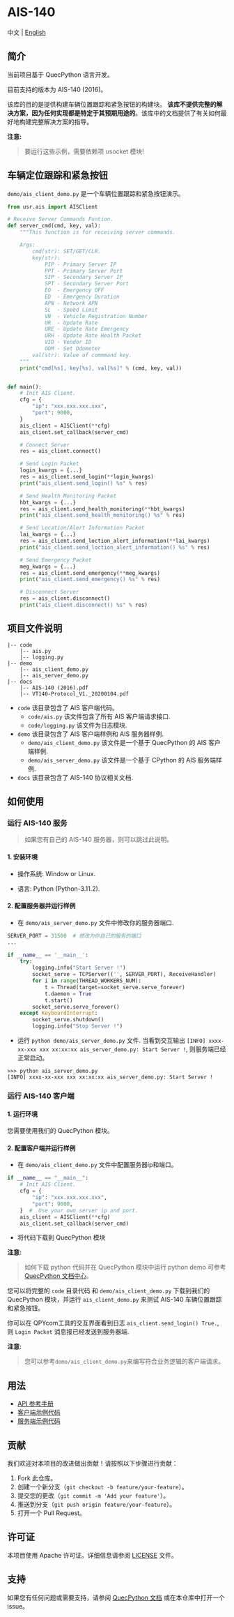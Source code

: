 # AIS-140

中文 | [English](./README.md)

## 简介

当前项目基于 QuecPython 语言开发。

目前支持的版本为 AIS-140 (2016)。

该库的目的是提供构建车辆位置跟踪和紧急按钮的构建块。 **该库不提供完整的解决方案，因为任何实现都是特定于其预期用途的**。该库中的文档提供了有关如何最好地构建完整解决方案的指导。

**注意:**

> 要运行这些示例，需要依赖项 usocket 模块!

## 车辆定位跟踪和紧急按钮

`demo/ais_client_demo.py` 是一个车辆位置跟踪和紧急按钮演示。

```python
from usr.ais import AISClient

# Receive Server Commands Funtion.
def server_cmd(cmd, key, val):
    """This function is for receiving server commands.

    Args:
        cmd(str): SET/GET/CLR.
        key(str):
            PIP - Primary Server IP
            PPT - Primary Server Port
            SIP - Secondary Server IP
            SPT - Secondary Server Port
            EO  - Emergency OFF
            ED  - Emergency Duration
            APN - Network APN
            SL  - Speed Limit
            VN  - Vehicle Registration Number
            UR  - Update Rate
            URE - Update Rate Emergency
            URH - Update Rate Health Packet
            VID - Vendor ID
            ODM - Set Odometer
        val(str): Value of commmand key.
    """
    print("cmd[%s], key[%s], val[%s]" % (cmd, key, val))


def main():
    # Init AIS Client.
    cfg = {
        "ip": "xxx.xxx.xxx.xxx",
        "port": 9000,
    }
    ais_client = AISClient(**cfg)
    ais_client.set_callback(server_cmd)

    # Connect Server
    res = ais_client.connect()

    # Send Login Packet
    login_kwargs = {...}
    res = ais_client.send_login(**login_kwargs)
    print("ais_client.send_login() %s" % res)

    # Send Health Monitoring Packet
    hbt_kwargs = {...}
    res = ais_client.send_health_monitoring(**hbt_kwargs)
    print("ais_client.send_health_monitoring() %s" % res)

    # Send Location/Alert Information Packet
    lai_kwargs = {...}
    res = ais_client.send_loction_alert_information(**lai_kwargs)
    print("ais_client.send_loction_alert_information() %s" % res)

    # Send Emergency Packet
    meg_kwargs = {...}
    res = ais_client.send_emergency(**meg_kwargs)
    print("ais_client.send_emergency() %s" % res)

    # Disconnect Server
    res = ais_client.disconnect()
    print("ais_client.disconnect() %s" % res)
```

## 项目文件说明

```shell
|-- code
    |-- ais.py
    |-- logging.py
|-- demo
    |-- ais_client_demo.py
    |-- ais_server_demo.py
|-- docs
    |-- AIS-140 (2016).pdf
    |-- VT140-Protocol_V1._20200104.pdf
```

- `code` 该目录包含了 AIS 客户端代码。
  - `code/ais.py` 该文件包含了所有 AIS 客户端请求接口.
  - `code/logging.py` 该文件为日志模块.
- `demo` 该目录包含了 AIS 客户端样例和 AIS 服务器样例.
  - `demo/ais_client_demo.py` 该文件是一个基于 QuecPython 的 AIS 客户端样例.
  - `demo/ais_server_demo.py` 该文件是一个基于 CPython 的 AIS 服务端样例.
- `docs` 该目录包含了 AIS-140 协议相关文档.

## 如何使用

### 运行 AIS-140 服务

> 如果您有自己的 AIS-140 服务器，则可以跳过此说明。

#### 1. 安装环境

- 操作系统: Window or Linux.

- 语言: Python (Python-3.11.2).

#### 2. 配置服务器并运行样例

- 在 `demo/ais_server_demo.py` 文件中修改你的服务器端口.

```python
SERVER_PORT = 31500  # 修改为你自己的服务的端口
...

if __name__ == '__main__':
    try:
        logging.info("Start Server !")
        socket_serve = TCPServer(('', SERVER_PORT), ReceiveHandler)
        for i in range(THREAD_WORKERS_NUM):
            t = Thread(target=socket_serve.serve_forever)
            t.daemon = True
            t.start()
        socket_serve.serve_forever()
    except KeyboardInterrupt:
        socket_serve.shutdown()
        logging.info("Stop Server !")
```

- 运行 `python demo/ais_server_demo.py` 文件. 当看到交互输出 `[INFO] xxxx-xx-xxx xxx xx:xx:xx ais_server_demo.py: Start Server !`, 则服务端已经正常启动。

```shell
>>> python ais_server_demo.py
[INFO] xxxx-xx-xxx xxx xx:xx:xx ais_server_demo.py: Start Server !
```

### 运行 AIS-140 客户端

#### 1. 运行环境

您需要使用我们的 QuecPython 模块。

#### 2. 配置客户端并运行样例

- 在 `demo/ais_client_demo.py` 文件中配置服务器ip和端口。

```python
if __name__ == "__main__":
    # Init AIS Client.
    cfg = {
        "ip": "xxx.xxx.xxx.xxx",
        "port": 9000,
    }  #  Use your own server ip and port.
    ais_client = AISClient(**cfg)
    ais_client.set_callback(server_cmd)
```

- 将代码下载到 QuecPython 模块

**注意:**

> 如何下载 python 代码并在 QuecPython 模块中运行 python demo 可参考 [QuecPython 文档中心](https://python.quectel.com/doc/Getting_started/en/index.html)。

您可以将完整的 `code` 目录代码 和 `demo/ais_client_demo.py` 下载到我们的 QuecPython 模块，并运行 `ais_client_demo.py` 来测试 AIS-140 车辆位置跟踪和紧急按钮。

你可以在 QPYcom工具的交互界面看到日志 `ais_client.send_login() True.`, 则 `Login Packet` 消息报已经发送到服务器端.

**注意:**

> 您可以参考`demo/ais_client_demo.py`来编写符合业务逻辑的客户端请求。

## 用法

- [API 参考手册](./docs/zh/API参考手册.md)
- [客户端示例代码](./demo/ais_client_demo.py)
- [服务端示例代码](./demo/ais_server_demo.py)

## 贡献

我们欢迎对本项目的改进做出贡献！请按照以下步骤进行贡献：

1. Fork 此仓库。
2. 创建一个新分支（`git checkout -b feature/your-feature`）。
3. 提交您的更改（`git commit -m 'Add your feature'`）。
4. 推送到分支（`git push origin feature/your-feature`）。
5. 打开一个 Pull Request。

## 许可证

本项目使用 Apache 许可证。详细信息请参阅 [LICENSE](./LICENSE) 文件。

## 支持

如果您有任何问题或需要支持，请参阅 [QuecPython 文档](https://python.quectel.com/doc) 或在本仓库中打开一个 issue。
